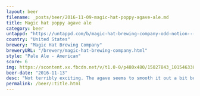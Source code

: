 ```yaml
---
layout: beer
filename: _posts/beer/2016-11-09-magic-hat-poppy-agave-ale.md
title: Magic hat poppy agave ale
category: beer
untappd: "https://untappd.com/b/magic-hat-brewing-company-odd-notion---poppy-agave-ale--summer-2016-/1473631"
country: "United States"
brewery: "Magic Hat Brewing Company"
breweryURL: "/brewery/magic-hat-brewing-company.html"
style: "Pale Ale - American"
score: 6
img: https://scontent.xx.fbcdn.net/v/t1.0-0/p480x480/15027843_10154633843218745_6421410119970575016_n.jpg?oh=80b9a15e996fce75cb10f9d2220e78bc&oe=59B52F55
beer-date: "2016-11-13"
desc: "Not terribly exciting. The agave seems to smooth it out a bit but not enough to really differentiate it"
permalink: /beer/:title.html
---
```

